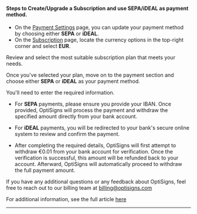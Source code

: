 #### **Steps to Create/Upgrade a Subscription and use SEPA/iDEAL as payment method.**

  * On the [Payment Settings](https://app.optisigns.com/app/s/payment) page, you can update your payment method by choosing either **SEPA** or **iDEAL**.
  * On the [Subscription](https://app.optisigns.com/app/s/subscription-plan) page, locate the currency options in the top-right corner and select **EUR**.



  
Review and select the most suitable subscription plan that meets your needs.

Once you've selected your plan, move on to the payment section and choose either **SEPA** or **iDEAL** as your payment method.  


You'll need to enter the required information.

  * For **SEPA** payments, please ensure you provide your IBAN. Once provided, OptiSigns will process the payment and withdraw the specified amount directly from your bank account.





  * For **iDEAL** payments, you will be redirected to your bank's secure online system to review and confirm the payment.






  * After completing the required details, OptiSigns will first attempt to withdraw €0.01 from your bank account for verification. Once the verification is successful, this amount will be refunded back to your account. Afterward, OptiSigns will automatically proceed to withdraw the full payment amount.





If you have any additional questions or any feedback about OptiSigns, feel free to reach out to our billing team at [billing@optisigns.com](mailto:billing@optisigns.com)

For additional information, see the full article [here](https://support.optisigns.com/hc/en-us/articles/35749502945555)

---
